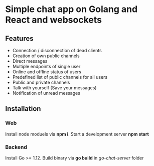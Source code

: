 # Simple chat app on Golang and React and websockets

## Features

- Connection / disconnection of dead clients
- Creation of own public channels
- Direct messages
- Multiple endpoints of single user
- Online and offline status of users
- Predefined list of public channels for all users
- Public and private channels
- Talk with yourself (Save your messages)
- Notification of unread messages

## Installation

### Web
Install node moduels via **npm i**.
Start a development server **npm start**

### Backend
Install Go >= 1.12.
Build binary via **go build** in *go-chat-server* folder
